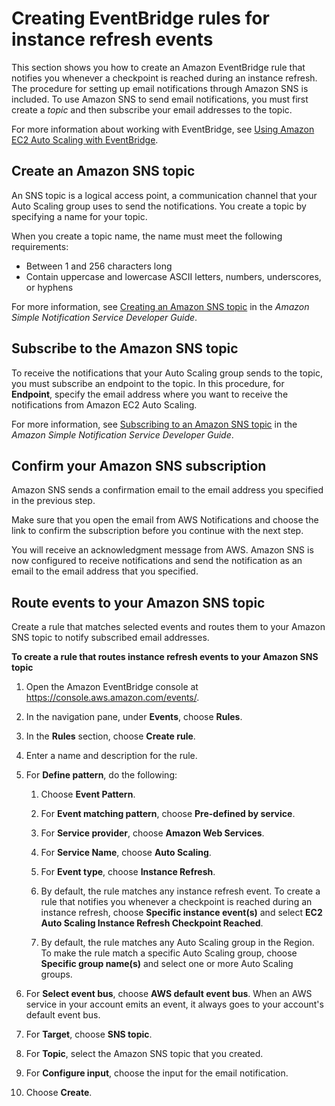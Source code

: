 # Creating EventBridge rules for instance refresh events<a name="monitor-events-eventbridge-sns"></a>

This section shows you how to create an Amazon EventBridge rule that notifies you whenever a checkpoint is reached during an instance refresh\. The procedure for setting up email notifications through Amazon SNS is included\. To use Amazon SNS to send email notifications, you must first create a *topic* and then subscribe your email addresses to the topic\.

For more information about working with EventBridge, see [Using Amazon EC2 Auto Scaling with EventBridge](cloud-watch-events.md)\.

## Create an Amazon SNS topic<a name="eventbridge-sns-create-topic"></a>

An SNS topic is a logical access point, a communication channel that your Auto Scaling group uses to send the notifications\. You create a topic by specifying a name for your topic\.

When you create a topic name, the name must meet the following requirements:
+ Between 1 and 256 characters long
+ Contain uppercase and lowercase ASCII letters, numbers, underscores, or hyphens 

For more information, see [Creating an Amazon SNS topic](https://docs.aws.amazon.com/sns/latest/dg/sns-create-topic.html) in the *Amazon Simple Notification Service Developer Guide*\.

## Subscribe to the Amazon SNS topic<a name="eventbridge-sns-subscribe-topic"></a>

To receive the notifications that your Auto Scaling group sends to the topic, you must subscribe an endpoint to the topic\. In this procedure, for **Endpoint**, specify the email address where you want to receive the notifications from Amazon EC2 Auto Scaling\.

For more information, see [Subscribing to an Amazon SNS topic](https://docs.aws.amazon.com/sns/latest/dg/sns-create-subscribe-endpoint-to-topic.html) in the *Amazon Simple Notification Service Developer Guide*\.

## Confirm your Amazon SNS subscription<a name="eventbridge-sns-confirm-subscription"></a>

Amazon SNS sends a confirmation email to the email address you specified in the previous step\.

Make sure that you open the email from AWS Notifications and choose the link to confirm the subscription before you continue with the next step\.

You will receive an acknowledgment message from AWS\. Amazon SNS is now configured to receive notifications and send the notification as an email to the email address that you specified\.

## Route events to your Amazon SNS topic<a name="eventbridge-sns-create-rule"></a>

Create a rule that matches selected events and routes them to your Amazon SNS topic to notify subscribed email addresses\.

**To create a rule that routes instance refresh events to your Amazon SNS topic**

1. Open the Amazon EventBridge console at [https://console\.aws\.amazon\.com/events/](https://console.aws.amazon.com/events/)\.

1. In the navigation pane, under **Events**, choose **Rules**\.

1. In the **Rules** section, choose **Create rule**\.

1. Enter a name and description for the rule\.

1. For **Define pattern**, do the following:

   1. Choose **Event Pattern**\.

   1. For **Event matching pattern**, choose **Pre\-defined by service**\.

   1. For **Service provider**, choose **Amazon Web Services**\.

   1. For **Service Name**, choose **Auto Scaling**\.

   1. For **Event type**, choose **Instance Refresh**\.

   1. By default, the rule matches any instance refresh event\. To create a rule that notifies you whenever a checkpoint is reached during an instance refresh, choose **Specific instance event\(s\)** and select **EC2 Auto Scaling Instance Refresh Checkpoint Reached**\.

   1. By default, the rule matches any Auto Scaling group in the Region\. To make the rule match a specific Auto Scaling group, choose **Specific group name\(s\)** and select one or more Auto Scaling groups\.

1. For **Select event bus**, choose **AWS default event bus**\. When an AWS service in your account emits an event, it always goes to your account's default event bus\. 

1. For **Target**, choose **SNS topic**\.

1. For **Topic**, select the Amazon SNS topic that you created\.

1. For **Configure input**, choose the input for the email notification\. 

1. Choose **Create**\.
